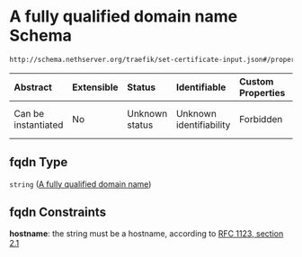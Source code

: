 # A fully qualified domain name Schema

```txt
http://schema.nethserver.org/traefik/set-certificate-input.json#/properties/fqdn
```



| Abstract            | Extensible | Status         | Identifiable            | Custom Properties | Additional Properties | Access Restrictions | Defined In                                                                               |
| :------------------ | :--------- | :------------- | :---------------------- | :---------------- | :-------------------- | :------------------ | :--------------------------------------------------------------------------------------- |
| Can be instantiated | No         | Unknown status | Unknown identifiability | Forbidden         | Allowed               | none                | [set-certificate-input.json*](traefik/set-certificate-input.json "open original schema") |

## fqdn Type

`string` ([A fully qualified domain name](set-certificate-input-properties-a-fully-qualified-domain-name.md))

## fqdn Constraints

**hostname**: the string must be a hostname, according to [RFC 1123, section 2.1](https://tools.ietf.org/html/rfc1123 "check the specification")
